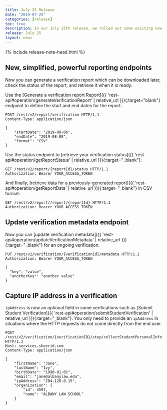 ```yaml
---
title: July 25 Release
date: "2019-07-25"
categories: [release]
toc: true
description: In our July 25th release, we rolled out some exciting new updates to our 2.0 REST API.
release: July 25
layout: news
---
```


{% include release-note-head.html %}

## New, simplified, powerful reporting endpoints

Now you can generate a verification report which can be downloaded later, check the
status of the report, and retrieve it when it is ready.

Use the [Generate a verification report Report]({{ 'rest-api#operation/generateVerificationReport' | relative_url }}){:target="blank"} endpoint to define the start and end dates for the report:

```http
POST /rest/v2/report/verification HTTP/1.1
Content-Type: application/json

{
	"startDate": "2019-08-06",
	"endDate": "2019-08-08",
	"format": "CSV"
}
```

Use the status endpoint to [retrieve your verification status]({{ 'rest-api#operation/getReportStatus' | relative_url }}){:target="_blank"}:

```http
GET /rest/v2/report/{reportId}/status HTTP/1.1
Authorization: Bearer YOUR_ACCESS_TOKEN

```

And finally, [retrieve data for a previously-generated report]({{ 'rest-api#operation/getReportData' | relative_url }}){:target="_blank"} in CSV format:

```http
GET /rest/v2/report//report/{reportId} HTTP/1.1
Authorization: Bearer YOUR_ACCESS_TOKEN
```

## Update verification metadata endpoint

Now you can [update verification metadata]({{ 'rest-api#operation/updateVerificationMetadata' | relative_url }}){:target="_blank"} for an ongoing verification.


```http
PUT /rest/v2/verification​/{verificationId}​/metadata HTTP/1.1
Authorization: Bearer YOUR_ACCESS_TOKEN

{
  "key": "value",
  "anotherKey": "another value"
}
```

## Capture IP address in a verification 

`ipAddress` is now an optional field in some verifications such as [Submit Student Verification]({{ 'rest-api#operation/submitStudentVerification' | relative_url }}){:target="_blank"}. You only need to provide an `ipAddress` in situations where the HTTP requests do not come directly from the end user.


```http
POST /rest/v2/verification/{verificationID}/step/collectStudentPersonalInfo HTTP/1.1
Host: services.sheerid.com
Content-Type: application/json

{
	"firstName": "Jane",
	"lastName": "Ivy",
	"birthDate": "1990-01-01",
	"email": "jane@albanylaw.edu",
	"ipAddress": "204.120.0.15",
	"organization": {
		"id": 4597,
		"name": "ALBANY LAW SCHOOL"
	}
}
```



